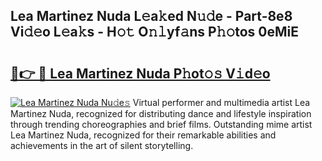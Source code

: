## Lea Martinez Nuda L𝚎a𝚔ed N𝚞𝚍e - Part-8e8 Vi𝚍𝚎o L𝚎a𝚔s - H𝚘𝚝 O𝚗𝚕yf𝚊ns P𝚑𝚘tos 0eMiE

# <h2><a href="http://kf0ftnj.oniu.top/?m=Lea+Martinez+Nuda">🔗👉 🔴 Lea Martinez Nuda P𝚑ot𝚘𝚜 V𝚒d𝚎o</a></h2>

[![Lea Martinez Nuda Nu𝚍e𝚜](https://i.imgur.com/0qMVB7G.gif)](http://kf0ftnj.oniu.top/?m=Lea+Martinez+Nuda)
Virtual performer and multimedia artist Lea Martinez Nuda, recognized for distributing dance and lifestyle inspiration through trending choreographies and brief films. Outstanding mime artist Lea Martinez Nuda, recognized for their remarkable abilities and achievements in the art of silent storytelling.  
